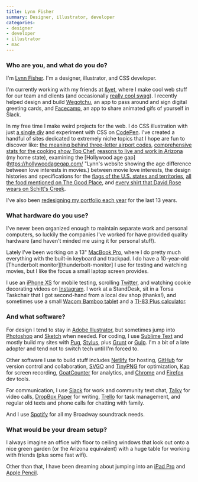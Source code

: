 ```yaml
---
title: Lynn Fisher
summary: Designer, illustrator, developer
categories:
- designer
- developer
- illustrator
- mac
---
```


### Who are you, and what do you do?

I'm [Lynn Fisher](https://lynnandtonic.com/ "Lynn's website."). I'm a designer, illustrator, and CSS developer.

I'm currently working with my friends at [&yet](https://andyet.com/ "A design and development group."), where I make cool web stuff for our team and clients (and occasionally [really cool swag](https://www.heroku.com/hanafuda "An article by Heroku about their custom deck of cards.")). I recently helped design and build [Wegotchu](https://wegotchu.cards/ "A site for creating and signing a card."), an app to pass around and sign digital greeting cards, and [Facecamp](https://face.camp/ "A site for creating animated GIFs to post in Slack."), an app to share animated gifs of yourself in Slack.

In my free time I make weird projects for the web. I do CSS illustration with just [a single div](https://a.singlediv.com/ "Lynn's CSS drawing project.") and experiment with CSS on [CodePen](https://codepen.io/lynnandtonic/ "Lynn's CodePen account."). I've created a handful of sites dedicated to extremely niche topics that I hope are fun to discover like: [the meaning behind three-letter airport codes](https://airportcod.es/ "Lynn's site for looking up airport codes."), [comprehensive stats for the cooking show Top Chef](https://topchefstats.com/ "Lynn's Top Chef stats website."), [reasons to live and work in Arizona](https://why.az/ "Lynn's website about Arizona.") (my home state), examining the [Hollywood age gap](https://hollywoodagegap.com/ "Lynn's website showing the age difference between love interests in movies.) between movie love interests, the design histories and specifications for the [flags of the U.S. states and territories](https://hollywoodagegap.com/ "Lynn's website about the design of US flags."), [all the food mentioned on The Good Place](https://thefoodplace.cafe/ "Lynn's website about the food in The Good Place."), and [every shirt that David Rose wears on Schitt's Creek](https://davidrose.style/ "Lynn's website showing every shirt David wears in Schitt's Creek."). 

I've also been [redesigning my portfolio each year](https://lynnandtonic.com/archive/ "Lynn's site archive.") for the last 13 years.

### What hardware do you use?

I've never been organized enough to maintain separate work and personal computers, so luckily the companies I've worked for have provided quality hardware (and haven't minded me using it for personal stuff).

Lately I've been working on a 13" [MacBook Pro][macbook-pro], where I do pretty much everything with the built-in keyboard and trackpad. I do have a 10-year-old [Thunderbolt monitor][thunderbolt-monitor] I use for testing and watching movies, but I like the focus a small laptop screen provides.

I use an [iPhone XS][iphone-xs] for mobile testing, scrolling [Twitter](https://twitter.com/lynnandtonic "Lynn's Twitter account."), and watching cookie decorating videos on [Instagram](https://www.instagram.com/lynnandtonic "Lynn's Instagram account."). I work at a StandDesk, sit in a Torsa Taskchair that I got second-hand from a local dev shop (thanks!), and sometimes use a small [Wacom Bamboo tablet][bamboo] and a [TI-83 Plus calculator][ti-83-plus].

### And what software?

For design I tend to stay in [Adobe Illustrator][illustrator], but sometimes jump into [Photoshop][] and [Sketch][] when needed. For coding, I use [Sublime Text][sublime-text] and mostly build my sites with [Pug][], [Stylus][], plus [Grunt][] or [Gulp][]. I'm a bit of a late adopter and tend not to switch tech until I'm forced to.

Other software I use to build stuff includes [Netlify][] for hosting, [GitHub][] for version control and collaboration, [SVGO][] and [TinyPNG][] for optimization, [Kap][] for screen recording, [GoatCounter][] for analytics, and [Chrome][] and [Firefox][] dev tools.

For communication, I use [Slack][] for work and community text chat, [Talky][] for video calls, [DropBox Paper][dropbox-paper] for writing, [Trello][] for task management, and regular old texts and phone calls for chatting with family. 

And I use [Spotify][] for all my Broadway soundtrack needs.

### What would be your dream setup?

I always imagine an office with floor to ceiling windows that look out onto a nice green garden (or the Arizona equivalent) with a huge table for working with friends (plus some fast wifi).

Other than that, I have been dreaming about jumping into an [iPad Pro][ipad-pro] and [Apple Pencil][pencil].

[bamboo]: https://www.wacom.com/en/us/bamboo "Smaller pen/multi-touch tablets."
[chrome]: https://www.google.com/intl/en/chrome/browser/ "A WebKit-based browser, where each tab runs in its own thread."
[dropbox-paper]: https://www.dropbox.com/paper "A document collaboration service."
[firefox]: https://www.mozilla.org/en-US/firefox/new/ "A cross-platform open-source web browser."
[github]: https://github.com/ "A Git code repository service."
[goatcounter]: https://www.goatcounter.com/ "An open-source web analytics service."
[grunt]: https://gruntjs.com/ "A task runner."
[gulp]: https://gulpjs.com/ "A build system."
[illustrator]: https://www.adobe.com/products/illustrator.html "A vector graphics editor."
[ipad-pro]: https://en.wikipedia.org/wiki/IPad_Pro "An iOS tablet."
[iphone-xs]: https://en.wikipedia.org/wiki/IPhone_XS "A 5.8 inch iOS phone."
[kap]: https://getkap.co/ "A screen capture tool."
[macbook-pro]: https://www.apple.com/macbook-pro/ "A laptop."
[netlify]: https://www.netlify.com/ "A service for hosting websites and web apps."
[pencil]: https://www.fiftythree.com/pencil "An iPad stylus."
[photoshop]: https://www.adobe.com/products/photoshop.html "A bitmap image editor."
[pug]: https://pugjs.org/ "A template system for Node."
[sketch]: https://www.sketchapp.com/ "A vector drawing application for Mac OS X."
[slack]: https://slack.com/ "A collaboration service."
[spotify]: https://www.spotify.com/us/ "A music streaming service."
[stylus]: http://stylus-lang.com/ "A dynamic language for generating CSS."
[sublime-text]: http://www.sublimetext.com/ "A coder's text editor."
[svgo]: https://github.com/svg/svgo "A tool for optimising SVG files."
[talky]: https://talky.io/ "A video chat service."
[ti-83-plus]: https://education.ti.com/en/products/calculators/graphing-calculators/ti-83-plus "A graphing calculator."
[tinypng]: https://tinypng.com/ "An image optimising service."
[trello]: https://trello.com/ "A project management service."
